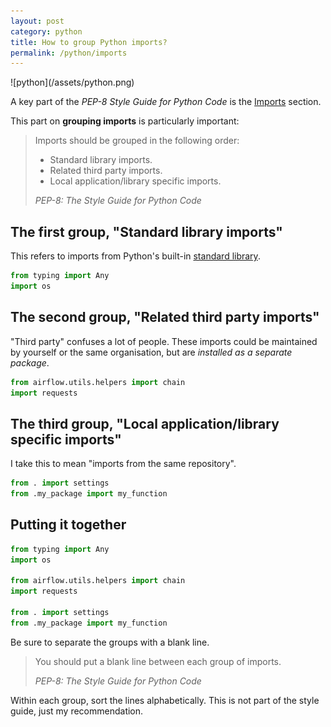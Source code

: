 ```yaml
---
layout: post
category: python
title: How to group Python imports?
permalink: /python/imports
---
```

<div class="wide-logos" markdown="1">
![python](/assets/python.png)
</div>

A key part of the _PEP-8 Style Guide for Python Code_
is the [Imports](https://www.python.org/dev/peps/pep-0008/#imports) section.

This part on **grouping imports** is particularly important:

> Imports should be grouped in the following order:
>
> - Standard library imports.
> - Related third party imports.
> - Local application/library specific imports.
>
> <cite>PEP-8: The Style Guide for Python Code</cite>

## The first group, "Standard library imports"

This refers to imports from Python's built-in [standard library](https://docs.python.org/3/library/index.html).

```python
from typing import Any
import os
```

## The second group, "Related third party imports"

"Third party"
confuses a lot of people. These imports could be maintained by yourself or
the same organisation, but are _installed as a
separate package_.

```python
from airflow.utils.helpers import chain
import requests
```

## The third group, "Local application/library specific imports"

I take this to mean "imports from the same repository".

```python
from . import settings
from .my_package import my_function
```

## Putting it together

```python
from typing import Any
import os

from airflow.utils.helpers import chain
import requests

from . import settings
from .my_package import my_function
```

Be sure to separate the groups with a blank line. 

> You should put a blank line between each group of imports.
>
> <cite>PEP-8: The Style Guide for Python Code</cite>

Within each group, sort the lines alphabetically. This is
not part of the style guide, just my recommendation.

